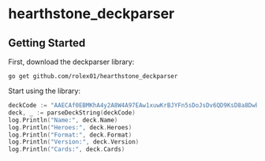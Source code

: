 # hearthstone_deckparser

## Getting Started

First, download the deckparser library:

```shell
go get github.com/rolex01/hearthstone_deckparser
```

Start using the library:

```go
deckCode := "AAECAf0EBMKhA4y2A8W4A97EAw1xuwKrBJYFn5sDoJsDv6QD9KsD8a8DwbgDwrgDjLkDgb8DAA=="
deck, _ := parseDeckString(deckCode)
log.Println("Name:", deck.Name)
log.Println("Heroes:", deck.Heroes)
log.Println("Format:", deck.Format)
log.Println("Version:", deck.Version)
log.Println("Cards:", deck.Cards)
```
